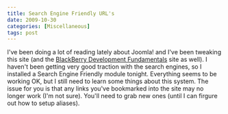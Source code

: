 ```yaml
---
title: Search Engine Friendly URL's
date: 2009-10-30
categories: [Miscellaneous]
tags: post
---
```


I've been doing a lot of reading lately about Joomla! and I've been tweaking this site (and the [BlackBerry Development Fundamentals](http://www.bbdevfundamentals.com) site as well). I haven't been getting very good traction with the search engines, so I installed a Search Engine Friendly module tonight. Everything seems to be working OK, but I still need to learn some things about this system. The issue for you is that any links you've bookmarked into the site may no longer work (I'm not sure). You'll need to grab new ones (until I can firgure out how to setup aliases).